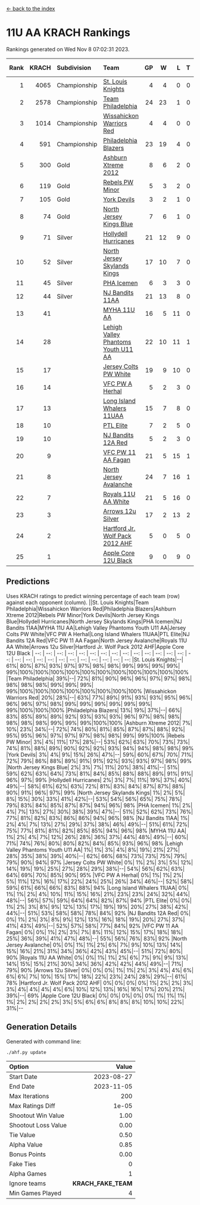 [<- back to the index](readme.md)
# 11U AA KRACH Rankings
Rankings generated on Wed Nov  8 07:02:31 2023.

Rank|KRACH|Subdivision|Team|GP|W|L|T|OTW|OTL|SoS|Exp Wins|Win Diff
---:|---:|:---|:---|---:|---:|---:|---:|---:|---:|---:|---:|---:
1|4065|Championship|[St. Louis Knights](https://gamesheetstats.com/seasons/3659/teams/143319/schedule)|4|4|0|0|0|0|139|4.8|-0.0
2|2578|Championship|[Team Philadelphia](https://gamesheetstats.com/seasons/3659/teams/140788/schedule)|24|23|1|0|0|0|136|23.8|-0.0
3|1014|Championship|[Wissahickon Warriors Red](https://gamesheetstats.com/seasons/3659/teams/140468/schedule)|4|4|0|0|1|0|32|4.9|0.0
4|591|Championship|[Philadelphia Blazers](https://gamesheetstats.com/seasons/3659/teams/140785/schedule)|23|19|4|0|0|0|514|19.8|-0.0
5|300|Gold|[Ashburn Xtreme 2012](https://gamesheetstats.com/seasons/3659/teams/140775/schedule)|8|6|2|0|1|0|586|6.8|-0.0
6|119|Gold|[Rebels PW Minor](https://gamesheetstats.com/seasons/3659/teams/140786/schedule)|5|3|2|0|0|0|537|3.8|-0.0
7|105|Gold|[York Devils](https://gamesheetstats.com/seasons/3659/teams/140469/schedule)|3|2|1|0|1|0|650|2.9|0.0
8|74|Gold|[North Jersey Kings Blue](https://gamesheetstats.com/seasons/3659/teams/140459/schedule)|7|6|1|0|0|0|14|6.9|0.0
9|71|Silver|[Hollydell Hurricanes](https://gamesheetstats.com/seasons/3659/teams/140777/schedule)|21|12|9|0|0|1|561|12.9|0.0
10|52|Silver|[North Jersey Skylands Kings](https://gamesheetstats.com/seasons/3659/teams/140784/schedule)|17|10|7|0|1|1|353|10.9|0.0
11|45|Silver|[PHA Icemen](https://gamesheetstats.com/seasons/3659/teams/143313/schedule)|6|3|3|0|0|0|395|3.9|0.0
12|44|Silver|[NJ Bandits 11AA](https://gamesheetstats.com/seasons/3659/teams/140782/schedule)|21|13|8|0|0|1|177|13.9|0.0
13|41||[MYHA 11U AA](https://gamesheetstats.com/seasons/3659/teams/140781/schedule)|16|5|11|0|0|0|612|5.9|0.0
14|28||[Lehigh Valley Phantoms Youth U11 AA](https://gamesheetstats.com/seasons/3659/teams/140779/schedule)|22|10|11|1|1|0|494|11.4|0.0
15|17||[Jersey Colts PW White](https://gamesheetstats.com/seasons/3659/teams/140778/schedule)|19|9|10|0|1|0|181|9.9|0.0
16|14||[VFC PW A Herhal](https://gamesheetstats.com/seasons/3659/teams/140467/schedule)|5|2|3|0|0|1|31|2.9|0.0
17|13||[Long Island Whalers 11UAA](https://gamesheetstats.com/seasons/3659/teams/140780/schedule)|15|7|8|0|0|1|57|7.9|0.0
18|10||[PTL Elite](https://gamesheetstats.com/seasons/3659/teams/140462/schedule)|7|2|5|0|0|0|29|2.9|0.0
19|10||[NJ Bandits 12A Red](https://gamesheetstats.com/seasons/3659/teams/140458/schedule)|5|2|3|0|0|0|17|2.9|0.0
20|9||[VFC PW 11 AA Fagan](https://gamesheetstats.com/seasons/3659/teams/140789/schedule)|21|5|15|1|1|1|296|6.4|0.0
21|8||[North Jersey Avalanche](https://gamesheetstats.com/seasons/3659/teams/140783/schedule)|24|7|16|1|1|3|142|8.4|0.0
22|7||[Royals 11U AA White](https://gamesheetstats.com/seasons/3659/teams/140787/schedule)|21|5|16|0|1|0|378|5.9|0.0
23|3||[Arrows 12u Silver](https://gamesheetstats.com/seasons/3659/teams/140774/schedule)|17|2|13|2|0|0|58|3.9|0.0
24|2||[Hartford Jr. Wolf Pack 2012 AHF](https://gamesheetstats.com/seasons/3659/teams/140776/schedule)|5|0|5|0|0|0|30|0.9|0.0
25|1||[Apple Core 12U Black](https://gamesheetstats.com/seasons/3659/teams/140773/schedule)|9|0|9|0|0|0|503|0.9|0.0

## Predictions
Uses KRACH ratings to predict winning percentage of each team (row) against each opponent (column).
||St. Louis Knights|Team Philadelphia|Wissahickon Warriors Red|Philadelphia Blazers|Ashburn Xtreme 2012|Rebels PW Minor|York Devils|North Jersey Kings Blue|Hollydell Hurricanes|North Jersey Skylands Kings|PHA Icemen|NJ Bandits 11AA|MYHA 11U AA|Lehigh Valley Phantoms Youth U11 AA|Jersey Colts PW White|VFC PW A Herhal|Long Island Whalers 11UAA|PTL Elite|NJ Bandits 12A Red|VFC PW 11 AA Fagan|North Jersey Avalanche|Royals 11U AA White|Arrows 12u Silver|Hartford Jr. Wolf Pack 2012 AHF|Apple Core 12U Black
| --: | --: | --: | --: | --: | --: | --: | --: | --: | --: | --: | --: | --: | --: | --: | --: | --: | --: | --: | --: | --: | --: | --: | --: | --: | --: 
|St. Louis Knights|--| 61%| 80%| 87%| 93%| 97%| 97%| 98%| 98%| 99%| 99%| 99%| 99%| 99%|100%|100%|100%|100%|100%|100%|100%|100%|100%|100%|100%
|Team Philadelphia| 39%|--| 72%| 81%| 90%| 96%| 96%| 97%| 97%| 98%| 98%| 98%| 98%| 99%| 99%| 99%| 99%|100%|100%|100%|100%|100%|100%|100%|100%
|Wissahickon Warriors Red| 20%| 28%|--| 63%| 77%| 89%| 91%| 93%| 93%| 95%| 96%| 96%| 96%| 97%| 98%| 99%| 99%| 99%| 99%| 99%| 99%| 99%|100%|100%|100%
|Philadelphia Blazers| 13%| 19%| 37%|--| 66%| 83%| 85%| 89%| 89%| 92%| 93%| 93%| 93%| 96%| 97%| 98%| 98%| 98%| 98%| 98%| 99%| 99%| 99%|100%|100%
|Ashburn Xtreme 2012|  7%| 10%| 23%| 34%|--| 72%| 74%| 80%| 81%| 85%| 87%| 87%| 88%| 92%| 95%| 95%| 96%| 97%| 97%| 97%| 98%| 98%| 99%| 99%|100%
|Rebels PW Minor|  3%|  4%| 11%| 17%| 28%|--| 53%| 62%| 63%| 70%| 73%| 73%| 74%| 81%| 88%| 89%| 90%| 92%| 92%| 93%| 94%| 94%| 98%| 98%| 99%
|York Devils|  3%|  4%|  9%| 15%| 26%| 47%|--| 59%| 60%| 67%| 70%| 71%| 72%| 79%| 86%| 88%| 89%| 91%| 91%| 92%| 93%| 93%| 97%| 98%| 99%
|North Jersey Kings Blue|  2%|  3%|  7%| 11%| 20%| 38%| 41%|--| 51%| 59%| 62%| 63%| 64%| 73%| 81%| 84%| 85%| 88%| 88%| 89%| 91%| 91%| 96%| 97%| 99%
|Hollydell Hurricanes|  2%|  3%|  7%| 11%| 19%| 37%| 40%| 49%|--| 58%| 61%| 62%| 63%| 72%| 81%| 83%| 84%| 87%| 87%| 88%| 90%| 91%| 96%| 97%| 99%
|North Jersey Skylands Kings|  1%|  2%|  5%|  8%| 15%| 30%| 33%| 41%| 42%|--| 53%| 54%| 56%| 65%| 75%| 78%| 79%| 83%| 84%| 85%| 87%| 87%| 94%| 96%| 98%
|PHA Icemen|  1%|  2%|  4%|  7%| 13%| 27%| 30%| 38%| 39%| 47%|--| 51%| 52%| 62%| 73%| 76%| 77%| 81%| 82%| 83%| 86%| 86%| 94%| 96%| 98%
|NJ Bandits 11AA|  1%|  2%|  4%|  7%| 13%| 27%| 29%| 37%| 38%| 46%| 49%|--| 51%| 61%| 72%| 75%| 77%| 81%| 81%| 82%| 85%| 85%| 94%| 96%| 98%
|MYHA 11U AA|  1%|  2%|  4%|  7%| 12%| 26%| 28%| 36%| 37%| 44%| 48%| 49%|--| 60%| 71%| 74%| 76%| 80%| 80%| 82%| 84%| 85%| 93%| 96%| 98%
|Lehigh Valley Phantoms Youth U11 AA|  1%|  1%|  3%|  4%|  8%| 19%| 21%| 27%| 28%| 35%| 38%| 39%| 40%|--| 62%| 66%| 68%| 73%| 73%| 75%| 79%| 79%| 90%| 94%| 97%
|Jersey Colts PW White|  0%|  1%|  2%|  3%|  5%| 12%| 14%| 19%| 19%| 25%| 27%| 28%| 29%| 38%|--| 54%| 56%| 62%| 63%| 64%| 69%| 70%| 85%| 90%| 95%
|VFC PW A Herhal|  0%|  1%|  1%|  2%|  5%| 11%| 12%| 16%| 17%| 22%| 24%| 25%| 26%| 34%| 46%|--| 52%| 58%| 59%| 61%| 66%| 66%| 83%| 88%| 94%
|Long Island Whalers 11UAA|  0%|  1%|  1%|  2%|  4%| 10%| 11%| 15%| 16%| 21%| 23%| 23%| 24%| 32%| 44%| 48%|--| 56%| 57%| 59%| 64%| 64%| 82%| 87%| 94%
|PTL Elite|  0%|  0%|  1%|  2%|  3%|  8%|  9%| 12%| 13%| 17%| 19%| 19%| 20%| 27%| 38%| 42%| 44%|--| 51%| 53%| 58%| 58%| 78%| 84%| 92%
|NJ Bandits 12A Red|  0%|  0%|  1%|  2%|  3%|  8%|  9%| 12%| 13%| 16%| 18%| 19%| 20%| 27%| 37%| 41%| 43%| 49%|--| 52%| 57%| 58%| 77%| 84%| 92%
|VFC PW 11 AA Fagan|  0%|  0%|  1%|  2%|  3%|  7%|  8%| 11%| 12%| 15%| 17%| 18%| 18%| 25%| 36%| 39%| 41%| 47%| 48%|--| 55%| 56%| 76%| 83%| 92%
|North Jersey Avalanche|  0%|  0%|  1%|  1%|  2%|  6%|  7%|  9%| 10%| 13%| 14%| 15%| 16%| 21%| 31%| 34%| 36%| 42%| 43%| 45%|--| 51%| 72%| 80%| 90%
|Royals 11U AA White|  0%|  0%|  1%|  1%|  2%|  6%|  7%|  9%|  9%| 13%| 14%| 15%| 15%| 21%| 30%| 34%| 36%| 42%| 42%| 44%| 49%|--| 71%| 79%| 90%
|Arrows 12u Silver|  0%|  0%|  0%|  1%|  1%|  2%|  3%|  4%|  4%|  6%|  6%|  6%|  7%| 10%| 15%| 17%| 18%| 22%| 23%| 24%| 28%| 29%|--| 61%| 78%
|Hartford Jr. Wolf Pack 2012 AHF|  0%|  0%|  0%|  0%|  1%|  2%|  2%|  3%|  3%|  4%|  4%|  4%|  4%|  6%| 10%| 12%| 13%| 16%| 16%| 17%| 20%| 21%| 39%|--| 69%
|Apple Core 12U Black|  0%|  0%|  0%|  0%|  0%|  1%|  1%|  1%|  1%|  2%|  2%|  2%|  2%|  3%|  5%|  6%|  6%|  8%|  8%|  8%| 10%| 10%| 22%| 31%|--

## Generation Details

Generated with command line:
```
./ahf.py update
```

| Option | Value |
| :----- | ----: |
| Start Date | 2023-08-27 |
| End Date | 2023-11-05 |
| Max Iterations | 200 |
| Max Ratings Diff | 1e-05 |
| Shootout Win Value | 1.00 |
| Shootout Loss Value | 0.00 |
| Tie Value | 0.50 |
| Alpha Value | 0.85 |
| Bonus Points | 0.00 |
| Fake Ties | 0 |
| Alpha Games | 1 |
| Ignore teams | __KRACH_FAKE_TEAM__ |
| Min Games Played | 4 |

